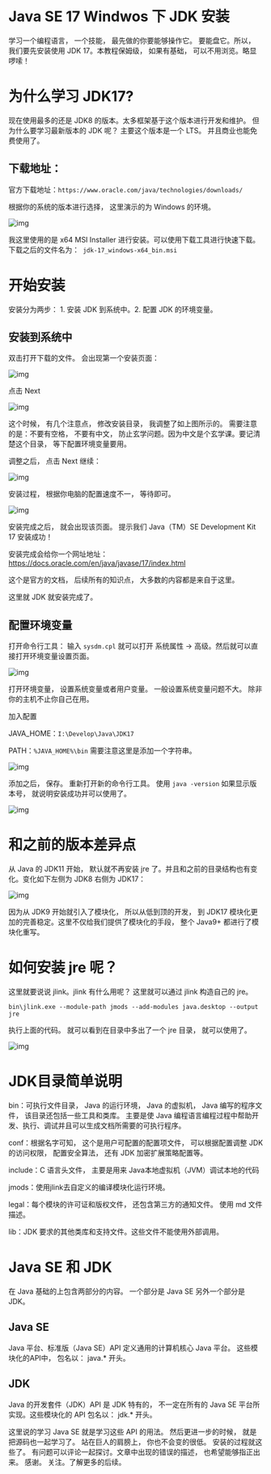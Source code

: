 # Java SE 17 Windwos 下 JDK 安装

学习一个编程语言， 一个技能， 最先做的你要能够操作它。 要能盘它。所以， 我们要先安装使用 JDK 17。本教程保姆级， 如果有基础， 可以不用浏览。略显啰嗦！

# 为什么学习 JDK17?

现在使用最多的还是 JDK8 的版本。太多框架基于这个版本进行开发和维护。 但为什么要学习最新版本的 JDK 呢？ 主要这个版本是一个 LTS。 并且商业也能免费使用了。 



## 下载地址：

官方下载地址：`https://www.oracle.com/java/technologies/downloads/`

根据你的系统的版本进行选择， 这里演示的为 Windows 的环境。

![img](https://cdn.jsdelivr.net/gh/xymiao/xymiaocdn/res/2021/202110/1633362366324-b3ee7249-b7b1-423e-a868-43e47c90d3e5.png)

我这里使用的是 x64 MSI Installer 进行安装。可以使用下载工具进行快速下载。 下载之后的文件名为：` jdk-17_windows-x64_bin.msi`

# 开始安装

安装分为两步： 1. 安装 JDK 到系统中。2. 配置 JDK 的环境变量。

## 安装到系统中

 双击打开下载的文件。 会出现第一个安装页面：

![img](https://cdn.jsdelivr.net/gh/xymiao/xymiaocdn/res/2021/202110/1633362720662-3f0aa982-b673-4d66-9ed9-e4ab3ef468c9.png)

点击 Next 

![img](https://cdn.jsdelivr.net/gh/xymiao/xymiaocdn/res/2021/202110/1633362815777-c2d502a3-117c-4bdd-b0a3-5b6a4b12faac.png)

这个时候， 有几个注意点， 修改安装目录， 我调整了如上图所示的。 需要注意的是：不要有空格， 不要有中文， 防止玄学问题。因为中文是个玄学课。要记清楚这个目录， 等下配置环境变量要用。

调整之后， 点击 Next 继续：

![img](https://cdn.jsdelivr.net/gh/xymiao/xymiaocdn/res/2021/202110/1633362921622-0a811bcf-f82b-4c01-ae5c-aa169104f1df.png)

安装过程， 根据你电脑的配置速度不一， 等待即可。

![img](https://cdn.jsdelivr.net/gh/xymiao/xymiaocdn/res/2021/202110/1633362958207-4f7a51a6-e83b-4ae2-9ea1-c4ff8e6c3a09.png)

安装完成之后， 就会出现该页面。 提示我们 Java（TM）SE Development Kit 17 安装成功！

安装完成会给你一个网址地址： https://docs.oracle.com/en/java/javase/17/index.html

这个是官方的文档， 后续所有的知识点， 大多数的内容都是来自于这里。



这里就 JDK 就安装完成了。 

## 配置环境变量

打开命令行工具： 输入 `sysdm.cpl` 就可以打开 系统属性 -> 高级。然后就可以直接打开环境变量设置页面。

![img](https://cdn.jsdelivr.net/gh/xymiao/xymiaocdn/res/2021/202110/1633365249130-a5ffda43-b48a-4985-86f8-fceb8c231746.png)

打开环境变量， 设置系统变量或者用户变量。 一般设置系统变量问题不大。 除非你的主机不止你自己在用。 

加入配置 

JAVA_HOME：`I:\Develop\Java\JDK17` 

PATH：`%JAVA_HOME%\bin`  需要注意这里是添加一个字符串。

![img](https://cdn.jsdelivr.net/gh/xymiao/xymiaocdn/res/2021/202110/1633365543267-afe5beb0-6c51-481d-8a8e-76fe5feac381.png)

添加之后， 保存。 重新打开新的命令行工具。 使用 `java -version` 如果显示版本号， 就说明安装成功并可以使用了。

![img](https://cdn.jsdelivr.net/gh/xymiao/xymiaocdn/res/2021/202110/1633365617150-9001866b-7208-48d6-a98c-c3b734901c48.png)

# 和之前的版本差异点

从 Java 的 JDK11 开始， 默认就不再安装 jre 了。并且和之前的目录结构也有变化。变化如下左侧为 JDK8 右侧为 JDK17：

![img](https://cdn.jsdelivr.net/gh/xymiao/xymiaocdn/res/2021/202110/1633363399017-84da22e2-ba36-425d-be3d-c2f665ec0622.png)

因为从 JDK9 开始就引入了模块化， 所以从低到顶的开发， 到 JDK17 模块化更加的完善稳定。这里不仅给我们提供了模块化的手段， 整个 Java9+ 都进行了模块化重写。

# 如何安装 jre 呢？

这里就要说说 jlink。jlink 有什么用呢？ 这里就可以通过 jlink 构造自己的 jre。

```
bin\jlink.exe --module-path jmods --add-modules java.desktop --output jre
```

执行上面的代码。 就可以看到在目录中多出了一个 jre 目录， 就可以使用了。 

![img](https://cdn.jsdelivr.net/gh/xymiao/xymiaocdn/res/2021/202110/1633365044355-6931c323-0d22-4e99-8efa-5a25e60c684f.png)

# JDK目录简单说明

bin：可执行文件目录， Java 的运行环境， Java 的虚拟机， Java 编写的程序文件， 该目录还包括一些工具和类库。 主要是使 Java 编程语言编程过程中帮助开发、执行、调试并且可以生成文档所需要的可执行程序。

conf：根据名字可知， 这个是用户可配置的配置项文件， 可以根据配置调整 JDK 的访问权限， 配置安全算法， 还有 JDK 加密扩展策略配置等。

include：C 语言头文件， 主要是用来 Java本地虚拟机（JVM）调试本地的代码

jmods：使用jlink去自定义的编译模块化运行环境。

legal：每个模块的许可证和版权文件， 还包含第三方的通知文件。 使用 md 文件描述。

lib：JDK 要求的其他类库和支持文件。这些文件不能使用外部调用。



# Java SE 和 JDK

在 Java 基础的上包含两部分的内容。 一个部分是 Java SE 另外一个部分是 JDK。

## Java SE

Java 平台、标准版（Java SE）API 定义通用的计算机核心 Java 平台。 这些模块化的API中， 包名以： java.* 开头。

## JDK

Java 的开发套件（JDK）API 是 JDK 特有的， 不一定在所有的 Java SE 平台所实现。这些模块化的 API 包名以： jdk.* 开头。



这里说的学习 Java SE 就是学习这些 API 的用法。 然后更进一步的时候， 就是把源码也一起学习了。 站在巨人的肩膀上， 你也不会变的很低。 安装的过程就这些了。 有问题可以评论一起探讨。文章中出现的错误的描述， 也希望能够指正出来。 感谢。 关注。了解更多的后续。 